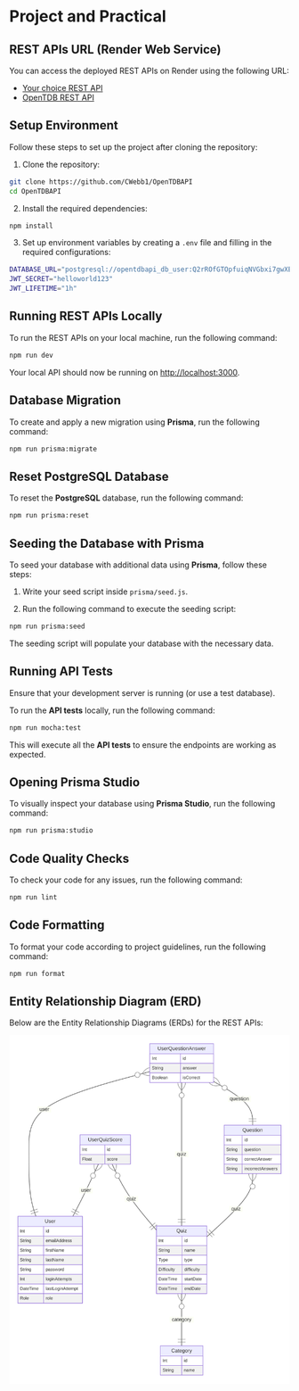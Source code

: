 # Project and Practical

## REST APIs URL (Render Web Service)

You can access the deployed REST APIs on Render using the following URL:

- [Your choice REST API](https://your-choice-rest-api.onrender.com)
- [OpenTDB REST API](https://github.com/CWebb1/OpenTDBAPI)

## Setup Environment

Follow these steps to set up the project after cloning the repository:

1. Clone the repository:

```bash
git clone https://github.com/CWebb1/OpenTDBAPI
cd OpenTDBAPI
```

2. Install the required dependencies:

```bash
npm install
```

3. Set up environment variables by creating a `.env` file and filling in the required configurations:

```bash
DATABASE_URL="postgresql://opentdbapi_db_user:Q2rROfGTOpfuiqNVGbxi7gwXEM5ujSF2@dpg-csq1fchu0jms73flt710-a/opentdbapi_db"
JWT_SECRET="helloworld123"
JWT_LIFETIME="1h"
```

## Running REST APIs Locally

To run the REST APIs on your local machine, run the following command:

```bash
npm run dev
```

Your local API should now be running on <http://localhost:3000>.

## Database Migration

To create and apply a new migration using **Prisma**, run the following command:

```bash
npm run prisma:migrate
```

## Reset PostgreSQL Database

To reset the **PostgreSQL** database, run the following command:

```bash
npm run prisma:reset
```

## Seeding the Database with Prisma

To seed your database with additional data using **Prisma**, follow these steps:

1. Write your seed script inside `prisma/seed.js`.

2. Run the following command to execute the seeding script:

```bash
npm run prisma:seed
```

The seeding script will populate your database with the necessary data.

## Running API Tests

Ensure that your development server is running (or use a test database).

To run the **API tests** locally, run the following command:

```bash
npm run mocha:test
```

This will execute all the **API tests** to ensure the endpoints are working as expected.

## Opening Prisma Studio

To visually inspect your database using **Prisma Studio**, run the following command:

```bash
npm run prisma:studio
```

## Code Quality Checks

To check your code for any issues, run the following command:

```bash
npm run lint
```

## Code Formatting

To format your code according to project guidelines, run the following command:

```bash
npm run format
```

## Entity Relationship Diagram (ERD)

Below are the Entity Relationship Diagrams (ERDs) for the REST APIs:

![ERD-Diagram](https://github.com/CWebb1/OpenTDBAPI/blob/main/prisma-erd.svg)

